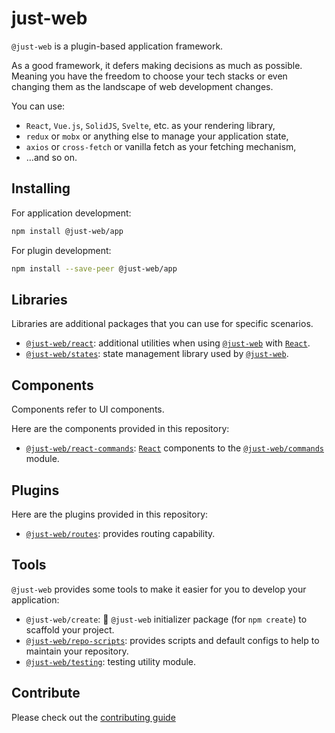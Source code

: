 # just-web

`@just-web` is a plugin-based application framework.

As a good framework, it defers making decisions as much as possible.
Meaning you have the freedom to choose your tech stacks or even changing them as the landscape of web development changes.

You can use:

- `React`, `Vue.js`, `SolidJS`, `Svelte`, etc. as your rendering library,
- `redux` or `mobx` or anything else to manage your application state,
- `axios` or `cross-fetch` or vanilla fetch as your fetching mechanism,
- ...and so on.

## Installing

For application development:

```sh
npm install @just-web/app
```

For plugin development:

```sh
npm install --save-peer @just-web/app
```

## Libraries

Libraries are additional packages that you can use for specific scenarios.

- [`@just-web/react`]: additional utilities when using [`@just-web`] with [`React`].
- [`@just-web/states`]: state management library used by [`@just-web`].

## Components

Components refer to UI components.

Here are the components provided in this repository:

- [`@just-web/react-commands`]: [`React`] components to the [`@just-web/commands`] module.

## Plugins

Here are the plugins provided in this repository:

- [`@just-web/routes`]: provides routing capability.

## Tools

`@just-web` provides some tools to make it easier for you to develop your application:

- `@just-web/create`: 🚧 `@just-web` initializer package (for `npm create`) to scaffold your project.
- [`@just-web/repo-scripts`]: provides scripts and default configs to help to maintain your repository.
- [`@just-web/testing`]: testing utility module.

## Contribute

Please check out the [contributing guide](./CONTRIBUTING.md)

[`@just-web`]: https://github.com/justland/just-web
[`@just-web/commands`]: https://github.com/justland/just-web/tree/main/frameworks/commands
[`@just-web/react`]: https://github.com/justland/just-web/tree/main/libraries/react
[`@just-web/react-commands`]: https://github.com/justland/just-web/tree/main/components/react-commands
[`@just-web/routes`]: https://github.com/justland/just-web/tree/main/plugins/routes
[`@just-web/repo-scripts`]: https://github.com/justland/just-web/tree/main/tools/repo-scripts
[`@just-web/states`]: https://github.com/justland/just-web/tree/main/libraries/states
[`@just-web/testing`]: https://github.com/justland/just-web/tree/main/tools/testing
[`React`]: https://reactjs.org/
